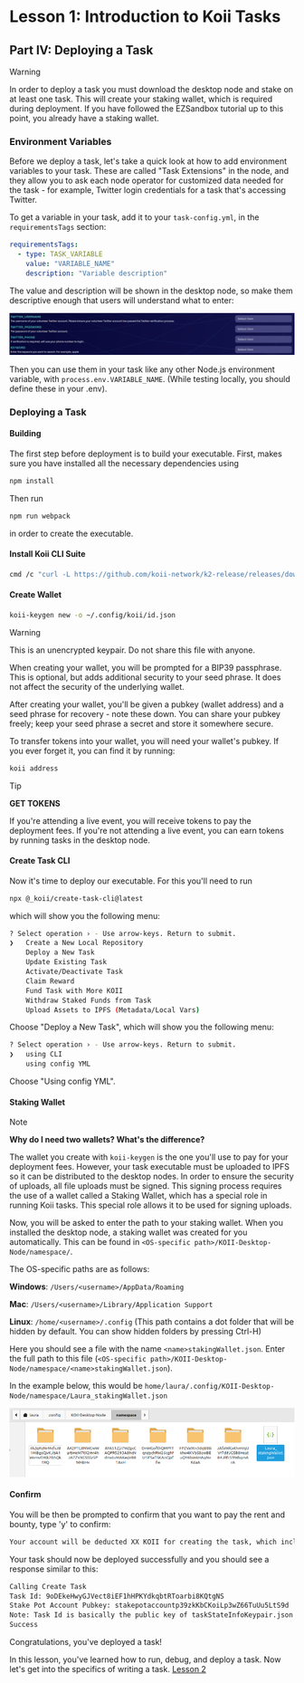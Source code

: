 # Lesson 1: Introduction to Koii Tasks

## Part IV: Deploying a Task

> [!WARNING]
>
> In order to deploy a task you must download the desktop node and stake on at least one task. This will create your staking wallet, which is required during deployment. If you have followed the EZSandbox tutorial up to this point, you already have a staking wallet.

### Environment Variables

Before we deploy a task, let's take a quick look at how to add environment variables to your task. These are called "Task Extensions" in the node, and they allow you to ask each node operator for customized data needed for the task - for example, Twitter login credentials for a task that's accessing Twitter.

To get a variable in your task, add it to your `task-config.yml`, in the `requirementsTags` section:

```yml
requirementsTags:
  - type: TASK_VARIABLE
    value: "VARIABLE_NAME"
    description: "Variable description"
```

The value and description will be shown in the desktop node, so make them descriptive enough that users will understand what to enter:

![Archive Twitter Task Extensions](./imgs/secrets-example.png)

Then you can use them in your task like any other Node.js environment variable, with `process.env.VARIABLE_NAME`. (While testing locally, you should define these in your .env).

### Deploying a Task

#### Building

The first step before deployment is to build your executable. First, makes sure you have installed all the necessary dependencies using

```sh
npm install
```

Then run

```sh
npm run webpack
```

in order to create the executable.

#### Install Koii CLI Suite

```sh
cmd /c "curl -L https://github.com/koii-network/k2-release/releases/download/v1.16.2/koii-install-init-x86_64-pc-windows-msvc.exe --output C:\koii-install-tmp\koii-install-init.exe --create-dirs"
```

#### Create Wallet

```sh
koii-keygen new -o ~/.config/koii/id.json
```

> [!WARNING]
>
> This is an unencrypted keypair. Do not share this file with anyone.

When creating your wallet, you will be prompted for a BIP39 passphrase. This is optional, but adds additional security to your seed phrase. It does not affect the security of the underlying wallet.

After creating your wallet, you'll be given a pubkey (wallet address) and a seed phrase for recovery - note these down. You can share your pubkey freely; keep your seed phrase a secret and store it somewhere secure.

To transfer tokens into your wallet, you will need your wallet's pubkey. If you ever forget it, you can find it by running:

```sh
koii address
```

> [!TIP]
>
> **GET TOKENS**
>
> If you're attending a live event, you will receive tokens to pay the deployment fees. If you're not attending a live event, you can earn tokens by running tasks in the desktop node.

#### Create Task CLI

Now it's time to deploy our executable. For this you'll need to run

```sh
npx @_koii/create-task-cli@latest
```

which will show you the following menu:

```sh
? Select operation › - Use arrow-keys. Return to submit.
❯   Create a New Local Repository
    Deploy a New Task
    Update Existing Task
    Activate/Deactivate Task
    Claim Reward
    Fund Task with More KOII
    Withdraw Staked Funds from Task
    Upload Assets to IPFS (Metadata/Local Vars)
```

Choose "Deploy a New Task", which will show you the following menu:

```sh
? Select operation › - Use arrow-keys. Return to submit.
❯   using CLI
    using config YML
```

Choose "Using config YML".

#### Staking Wallet

> [!NOTE]
>
> **Why do I need two wallets? What's the difference?**
>
> The wallet you create with `koii-keygen` is the one you'll use to pay for your deployment fees. However, your task executable must be uploaded to IPFS so it can be distributed to the desktop nodes. In order to ensure the security of uploads, all file uploads must be signed. This signing process requires the use of a wallet called a Staking Wallet, which has a special role in running Koii tasks. This special role allows it to be used for signing uploads.

Now, you will be asked to enter the path to your staking wallet. When you installed the desktop node, a staking wallet was created for you automatically. This can be found in `<OS-specific path>/KOII-Desktop-Node/namespace/`.

The OS-specific paths are as follows:

**Windows**: `/Users/<username>/AppData/Roaming`

**Mac**: `/Users/<username>/Library/Application Support`

**Linux**: `/home/<username>/.config` (This path contains a dot folder that will be hidden by default. You can show hidden folders by pressing Ctrl-H)

Here you should see a file with the name `<name>stakingWallet.json`. Enter the full path to this file (`<OS-specific path>/KOII-Desktop-Node/namespace/<name>stakingWallet.json`).

In the example below, this would be `home/laura/.config/KOII-Desktop-Node/namespace/Laura_stakingWallet.json`

![Staking Wallet](./imgs/staking-wallet.png)

#### Confirm

You will be then be prompted to confirm that you want to pay the rent and bounty, type 'y' to confirm:

```sh
Your account will be deducted XX KOII for creating the task, which includes the rent exemption(XX KOII) and bounty amount fees (XX KOII) › (y/N)
```

Your task should now be deployed successfully and you should see a response similar to this:

```sh
Calling Create Task
Task Id: 9oDEkeHwyGJVect8iEF1hHPKYdkqbtRToarbi8KQtgNS
Stake Pot Account Pubkey: stakepotaccountp39zkKbCKoiLp3wZ66TuUu5LtS9d
Note: Task Id is basically the public key of taskStateInfoKeypair.json
Success
```

Congratulations, you've deployed a task!

In this lesson, you've learned how to run, debug, and deploy a task. Now let's get into the specifics of writing a task. [Lesson 2](../Lesson%202/README.md)
